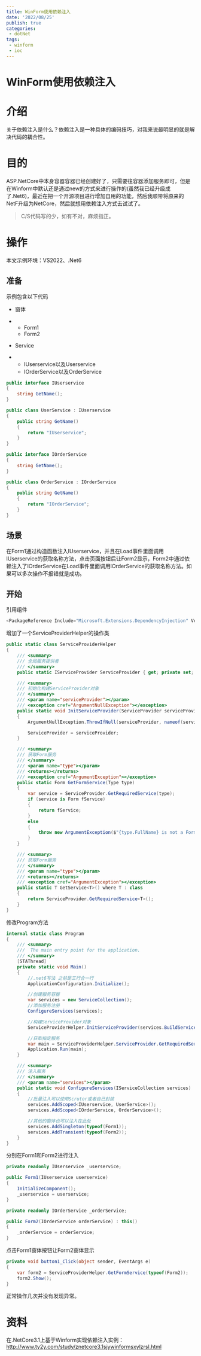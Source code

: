 ```yaml
---
title: WinForm使用依赖注入
date: '2022/08/25'
publish: true
categories:
 - dotNet
tags:
 - winform
 - ioc
---
```

# WinForm使用依赖注入

# 介绍

关于依赖注入是什么？依赖注入是一种具体的编码技巧，对我来说最明显的就是解决代码的耦合性。

# 目的

ASP.NetCore中本身容器容器已经创建好了，只需要往容器添加服务即可，但是在Winform中默认还是通过new的方式来进行操作的(虽然我已经升级成了.Net6)，最近在把一个开源项目进行增加自用的功能，然后我顺带将原来的NetF升级为NetCore，然后就想用依赖注入方式去试试了。

> C/S代码写的少，如有不对，麻烦指正。

# 操作

本文示例环境：VS2022、.Net6

## 准备

示例包含以下代码

- 窗体

- - Form1
  - Form2

- Service

- - IUserservice以及Userservice
  - IOrderService以及OrderService

```csharp
public interface IUserservice
{
    string GetName();
}

public class UserService : IUserservice
{
    public string GetName()
    {
        return "IUserservice";
    }
}

public interface IOrderService
{
    string GetName();
}

public class OrderService : IOrderService
{
    public string GetName()
    {
        return "IOrderService";
    }
}
```

## 场景

在Form1通过构造函数注入IUserservice，并且在Load事件里面调用IUserservice的获取名称方法，点击页面按钮后让Form2显示，Form2中通过依赖注入了IOrderService在Load事件里面调用IOrderService的获取名称方法。如果可以多次操作不报错就是成功。

## 开始

引用组件

```csharp
<PackageReference Include="Microsoft.Extensions.DependencyInjection" Version="6.0.0" />
```

增加了一个ServiceProviderHelper的操作类

```csharp
public static class ServiceProviderHelper
{
    /// <summary>
    /// 全局服务提供者
    /// </summary>
    public static IServiceProvider ServiceProvider { get; private set; } = null!;

    /// <summary>
    /// 初始化构建ServiceProvider对象
    /// </summary>
    /// <param name="serviceProvider"></param>
    /// <exception cref="ArgumentNullException"></exception>
    public static void InitServiceProvider(ServiceProvider serviceProvider)
    {
        ArgumentNullException.ThrowIfNull(serviceProvider, nameof(serviceProvider));

        ServiceProvider = serviceProvider;
    }

    /// <summary>
    /// 获取Form服务
    /// </summary>
    /// <param name="type"></param>
    /// <returns></returns>
    /// <exception cref="ArgumentException"></exception>
    public static Form GetFormService(Type type)
    {
        var service = ServiceProvider.GetRequiredService(type);
        if (service is Form fService)
        {
            return fService;
        }
        else
        {
            throw new ArgumentException($"{type.FullName} is not a Form");
        }
    }

    /// <summary>
    /// 获取Form服务
    /// </summary>
    /// <param name="type"></param>
    /// <returns></returns>
    /// <exception cref="ArgumentException"></exception>
    public static T GetService<T>() where T : class
    {
        return ServiceProvider.GetRequiredService<T>();
    }
}
```

修改Program方法

```csharp
internal static class Program
{
    /// <summary>
    ///  The main entry point for the application.
    /// </summary>
    [STAThread]
    private static void Main()
    {
        //.net6写法 之前是三行合一行
        ApplicationConfiguration.Initialize();

        //创建服务容器
        var services = new ServiceCollection();
        //添加服务注册
        ConfigureServices(services);

        //构建ServiceProvider对象
        ServiceProviderHelper.InitServiceProvider(services.BuildServiceProvider());

        //获取指定服务
        var main = ServiceProviderHelper.ServiceProvider.GetRequiredService<Form1>();
        Application.Run(main);
    }

    /// <summary>
    /// 注入服务
    /// </summary>
    /// <param name="services"></param>
    public static void ConfigureServices(IServiceCollection services)
    {
        //批量注入可以使用Scrutor或者自己封装
        services.AddScoped<IUserservice, UserService>();
        services.AddScoped<IOrderService, OrderService>();

        //其他的窗体也可以注入在此处
        services.AddSingleton(typeof(Form1));
        services.AddTransient(typeof(Form2));
    }
}
```

分别在Form1和Form2进行注入

```csharp
private readonly IUserservice _userservice;

public Form1(IUserservice userservice)
{
    InitializeComponent();
    _userservice = userservice;
}

private readonly IOrderService _orderService;

public Form2(IOrderService orderService) : this()
{
    _orderService = orderService;
}
```

点击Form1窗体按钮让Form2窗体显示

```csharp
private void button1_Click(object sender, EventArgs e)
{
    var form2 = ServiceProviderHelper.GetFormService(typeof(Form2));
    form2.Show();
}
```

正常操作几次并没有发现异常。

# 资料

在.NetCore3.1上基于Winform实现依赖注入实例：http://www.ty2y.com/study/znetcore3.1sjywinformsxylzrsl.html
